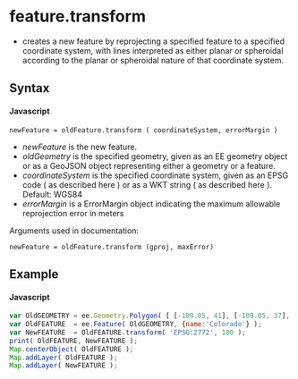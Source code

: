 # feature.transform 
- creates a new feature by reprojecting a specified feature to a specified coordinate system, with lines interpreted as either planar or spheroidal according to the planar or spheroidal nature of that coordinate system.

## Syntax

#### Javascript
```
newFeature = oldFeature.transform ( coordinateSystem, errorMargin )
```

- *newFeature* is the new feature.
- *oldGeometry* is the specified geometry, given as an EE geometry object or as a GeoJSON object representing either a geometry or a feature.
- *coordinateSystem* is the specified coordinate system, given as an EPSG code ( as described here ) or as a WKT string ( as described here ).  Default: WGS84
- *errorMargin* is a ErrorMargin object indicating the maximum allowable reprojection error in meters



Arguments used in documentation:
```
newFeature = oldFeature.transform (gproj, maxError) 
```

## Example

#### Javascript
```javascript
var OldGEOMETRY = ee.Geometry.Polygon( [ [-109.05, 41], [-109.05, 37], [-102.05, 37], [-102.05, 41] ] ); // Colorado
var OldFEATURE  = ee.Feature( OldGEOMETRY, {name:'Colorado'} );
var NewFEATURE  = OldFEATURE.transform( 'EPSG:2772', 100 );
print( OldFEATURE, NewFEATURE );
Map.centerObject( OldFEATURE ); 
Map.addLayer( OldFEATURE );
Map.addLayer( NewFEATURE );
```
